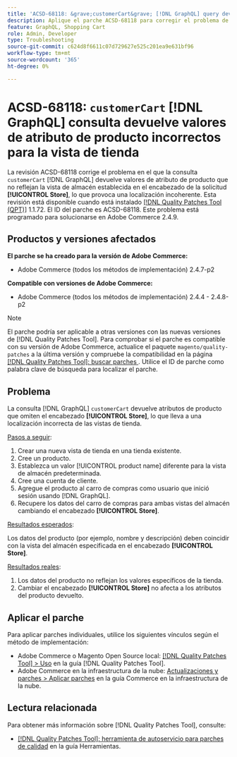```yaml
---
title: 'ACSD-68118: &grave;customerCart&grave; [!DNL GraphQL] query devuelve valores de atributo de producto incorrectos para la vista de tienda'
description: Aplique el parche ACSD-68118 para corregir el problema de Adobe Commerce donde la consulta customerCart [!DNL GraphQL] query devuelve valores de atributos de producto que no reflejan la vista de tienda establecida en el encabezado de la solicitud [!UICONTROL Store], lo que provoca una localización incoherente.
feature: GraphQL, Shopping Cart
role: Admin, Developer
type: Troubleshooting
source-git-commit: c624d8f6611c07d729627e525c201ea9e631bf96
workflow-type: tm+mt
source-wordcount: '365'
ht-degree: 0%

---
```



# ACSD-68118: `customerCart` [!DNL GraphQL] consulta devuelve valores de atributo de producto incorrectos para la vista de tienda

La revisión ACSD-68118 corrige el problema en el que la consulta `customerCart` [!DNL GraphQL] devuelve valores de atributo de producto que no reflejan la vista de almacén establecida en el encabezado de la solicitud **[!UICONTROL Store]**, lo que provoca una localización incoherente. Esta revisión está disponible cuando está instalado [[!DNL Quality Patches Tool (QPT)]](/help/tools/quality-patches-tool/quality-patches-tool-to-self-serve-quality-patches.md) 1.1.72. El ID del parche es ACSD-68118. Este problema está programado para solucionarse en Adobe Commerce 2.4.9.

## Productos y versiones afectados

**El parche se ha creado para la versión de Adobe Commerce:**

* Adobe Commerce (todos los métodos de implementación) 2.4.7-p2

**Compatible con versiones de Adobe Commerce:**

* Adobe Commerce (todos los métodos de implementación) 2.4.4 - 2.4.8-p2

>[!NOTE]
>
>El parche podría ser aplicable a otras versiones con las nuevas versiones de [!DNL Quality Patches Tool]. Para comprobar si el parche es compatible con su versión de Adobe Commerce, actualice el paquete `magento/quality-patches` a la última versión y compruebe la compatibilidad en la página [[!DNL Quality Patches Tool]: buscar parches &#x200B;](https://experienceleague.adobe.com/tools/commerce-quality-patches/index.html). Utilice el ID de parche como palabra clave de búsqueda para localizar el parche.

## Problema

La consulta [!DNL GraphQL] `customerCart` devuelve atributos de producto que omiten el encabezado **[!UICONTROL Store]**, lo que lleva a una localización incorrecta de las vistas de tienda.

<u>Pasos a seguir</u>:

1. Crear una nueva vista de tienda en una tienda existente.
1. Cree un producto.
1. Establezca un valor [!UICONTROL product name] diferente para la vista de almacén predeterminada.
1. Cree una cuenta de cliente.
1. Agregue el producto al carro de compras como usuario que inició sesión usando [!DNL GraphQL].
1. Recupere los datos del carro de compras para ambas vistas del almacén cambiando el encabezado **[!UICONTROL Store]**.

<u>Resultados esperados</u>:

Los datos del producto (por ejemplo, nombre y descripción) deben coincidir con la vista del almacén especificada en el encabezado **[!UICONTROL Store]**.

<u>Resultados reales</u>:

1. Los datos del producto no reflejan los valores específicos de la tienda.
1. Cambiar el encabezado **[!UICONTROL Store]** no afecta a los atributos del producto devuelto.

## Aplicar el parche

Para aplicar parches individuales, utilice los siguientes vínculos según el método de implementación:

* Adobe Commerce o Magento Open Source local: [[!DNL Quality Patches Tool] > Uso](/help/tools/quality-patches-tool/usage.md) en la guía [!DNL Quality Patches Tool].
* Adobe Commerce en la infraestructura de la nube: [Actualizaciones y parches > Aplicar parches](https://experienceleague.adobe.com/docs/commerce-cloud-service/user-guide/develop/upgrade/apply-patches.html) en la guía Commerce en la infraestructura de la nube.

## Lectura relacionada

Para obtener más información sobre [!DNL Quality Patches Tool], consulte:

* [[!DNL Quality Patches Tool]: herramienta de autoservicio para parches de calidad](/help/tools/quality-patches-tool/quality-patches-tool-to-self-serve-quality-patches.md) en la guía Herramientas.
